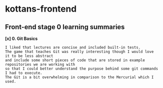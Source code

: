# kottans-frontend

## Front-end stage 0 learning summaries

**[x] 0. Git Basics**  

    I liked that lectures are concise and included built-in tests.
    The game that teaches Git was really interesting though I would love it to be less abstract 
    and include some short pieces of code that are stored in example repositories we are working with
    so that I could better understand the purpose behind some git commands I had to execute.
    The Git is a bit overwhelming in comparison to the Mercurial which I used.
